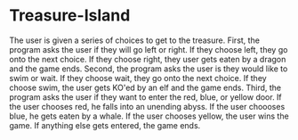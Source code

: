 # Treasure-Island
The user is given a series of choices to get to the treasure.
First, the program asks the user if they will go left or right. If they choose left, they go onto the next choice. If they choose right, they user gets eaten by a dragon and the game ends.
Second, the program asks the user is they would like to swim or wait. If they choose wait, they go onto the next choice. If they choose swim, the user gets KO'ed by an elf and the game ends.
Third, the program asks the user if they want to enter the red, blue, or yellow door. If the user chooses red, he falls into an unending abyss. If the user choooses blue, he gets eaten by a whale. If the user chooses yellow, the user wins the game. If anything else gets entered, the game ends.
